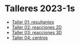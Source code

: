 # Talleres 2023-1s
* [Taller 01: resultantes](https://drive.google.com/open?id=1y1wtrcX0VtL_hD6Vs7VCk9YncGb-i4BN&authuser=jnramirezg%40unal.edu.co&usp=drive_fs)
* [Taller 02: reacciones 2D](https://drive.google.com/file/d/1yuF4Hzw_owZJmIjyCq5iv2UBboXlzvCA/view?usp=sharing)
* [Taller 03: reacciones 3D](https://drive.google.com/file/d/1zNzEq6rsMotcjNFeGPsIotyHfy1lWOIt/view?usp=sharing)
* [Taller 04: centros](https://drive.google.com/file/d/10V0eGGvVckRcqHWqJxOgWPQGiVQ5Looi/view?usp=sharing)
